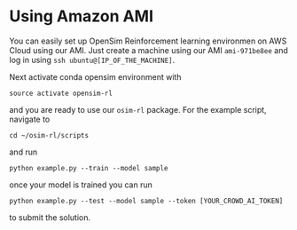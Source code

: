 # Using Amazon AMI

You can easily set up OpenSim Reinforcement learning environmen on AWS Cloud using our AMI.
Just create a machine using our AMI `ami-971be8ee` and log in using `ssh ubuntu@[IP_OF_THE_MACHINE]`.

Next activate conda opensim environment with

    source activate opensim-rl

and you are ready to use our `osim-rl` package. For the example script, navigate to

    cd ~/osim-rl/scripts

and run

    python example.py --train --model sample

once your model is trained you can run 

    python example.py --test --model sample --token [YOUR_CROWD_AI_TOKEN]

to submit the solution.
